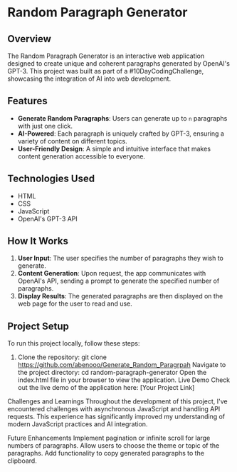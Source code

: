 # Random Paragraph Generator

## Overview
The Random Paragraph Generator is an interactive web application designed to create unique and coherent paragraphs generated by OpenAI's GPT-3. This project was built as part of a #10DayCodingChallenge, showcasing the integration of AI into web development.

## Features
- **Generate Random Paragraphs**: Users can generate up to `n` paragraphs with just one click.
- **AI-Powered**: Each paragraph is uniquely crafted by GPT-3, ensuring a variety of content on different topics.
- **User-Friendly Design**: A simple and intuitive interface that makes content generation accessible to everyone.

## Technologies Used
- HTML
- CSS
- JavaScript
- OpenAI's GPT-3 API

## How It Works
1. **User Input**: The user specifies the number of paragraphs they wish to generate.
2. **Content Generation**: Upon request, the app communicates with OpenAI's API, sending a prompt to generate the specified number of paragraphs.
3. **Display Results**: The generated paragraphs are then displayed on the web page for the user to read and use.

## Project Setup
To run this project locally, follow these steps:

1. Clone the repository:
   git clone https://github.com/abenooo/Generate_Random_Paragrpah
Navigate to the project directory:
cd random-paragraph-generator
Open the index.html file in your browser to view the application.
Live Demo 
Check out the live demo of the application here: [Your Project Link]

Challenges and Learnings
Throughout the development of this project, I've encountered challenges with asynchronous JavaScript and handling API requests. This experience has significantly improved my understanding of modern JavaScript practices and AI integration.

Future Enhancements
 Implement pagination or infinite scroll for large numbers of paragraphs.
 Allow users to choose the theme or topic of the paragraphs.
 Add functionality to copy generated paragraphs to the clipboard.
